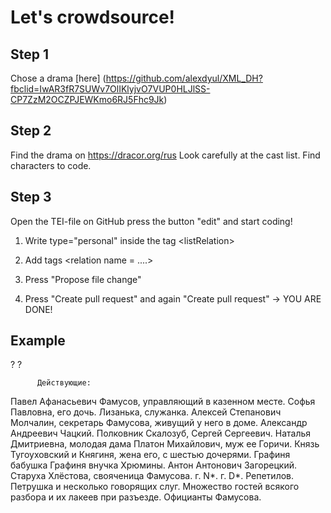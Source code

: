 # Let's crowdsource!

## Step 1

Chose a drama [here] (https://github.com/alexdyul/XML_DH?fbclid=IwAR3fR7SUWv7OlIKlyjvO7VUP0HLJlSS-CP7ZzM2OCZPJEWKmo6RJ5Fhc9Jk)

## Step 2

Find the drama on <https://dracor.org/rus>
Look carefully at the cast list. Find characters to code.

## Step 3

Open the TEI-file on GitHub press the button "edit" and start coding!

1. Write type="personal" inside the tag \<listRelation>

2. Add tags \<relation name = ....>

3. Press "Propose file change"

4. Press "Create pull request" and again "Create pull request" -> YOU ARE DONE!

## Example

<listRelation type="personal">
            <relation name="parent_of" active="#famusov" passive="#sofija"/>
            <relation name="related_with" active="#hlestova" passive="#famusov"/>
            <relation name="associated_with" active="#molchalin" passive="#famusov"/>
            <relation name="spouses" mutual="#platon_mihajlovich #natalja_dmitrievna"/>
            <relation type="personal" name="spouses" mutual="#bärbel #adam"/>
            <relation name="spouses" mutual="#knjaz #knjaginja"/>
            <relation name="siblings" mutual="#pervaja_knjazhna #vtoraja_knjazhna #tretja_knjazhna #chetviortaja_knjazhna #pjataja_knjazhna #shestaja_knjazhna"/>
           ? <relation name="parent_of" active="#knjaz" passive="#pervaja_knjazhna #vtoraja_knjazhna #tretja_knjazhna #chetviortaja_knjazhna #pjataja_knjazhna #shestaja_knjazhna">
           ? <relation name="parent_of" active="#knjaginja" passive="#pervaja_knjazhna #vtoraja_knjazhna #tretja_knjazhna #chetviortaja_knjazhna #pjataja_knjazhna #shestaja_knjazhna">
          </listRelation>
          
          Действующие:
Павел Афанасьевич Фамусов, управляющий в казенном месте.
Софья Павловна, его дочь.
Лизанька, служанка.
Алексей Степанович Молчалин, секретарь Фамусова, живущий у него в доме.
Александр Андреевич Чацкий.
Полковник Скалозуб, Сергей Сергеевич.
Наталья Дмитриевна, молодая дама
Платон Михайлович, муж ее
Горичи.
Князь Тугоуховский и Княгиня, жена его, с шестью дочерями.
Графиня бабушка
Графиня внучка
Хрюмины.
Антон Антонович Загорецкий.
Старуха Хлёстова, свояченица Фамусова.
г. N*.
г. D*.
Репетилов.
Петрушка и несколько говорящих слуг.
Множество гостей всякого разбора и их лакеев при разъезде.
Официанты Фамусова.
